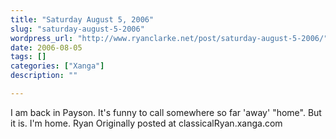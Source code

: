 ```yaml
---
title: "Saturday August 5, 2006"
slug: "saturday-august-5-2006"
wordpress_url: "http://www.ryanclarke.net/post/saturday-august-5-2006/"
date: 2006-08-05
tags: []
categories: ["Xanga"]
description: ""

---
```


I am back in Payson. It's funny to call somewhere so far 'away' "home". But it is.
I'm home.
Ryan
Originally posted at classicalRyan.xanga.com

